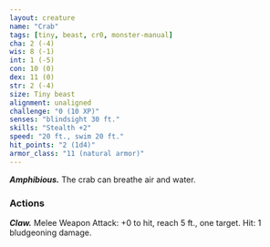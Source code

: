 ```yaml
---
layout: creature
name: "Crab"
tags: [tiny, beast, cr0, monster-manual]
cha: 2 (-4)
wis: 8 (-1)
int: 1 (-5)
con: 10 (0)
dex: 11 (0)
str: 2 (-4)
size: Tiny beast
alignment: unaligned
challenge: "0 (10 XP)"
senses: "blindsight 30 ft."
skills: "Stealth +2"
speed: "20 ft., swim 20 ft."
hit_points: "2 (1d4)"
armor_class: "11 (natural armor)"
---
```


***Amphibious.*** The crab can breathe air and water.

### Actions

***Claw.*** Melee Weapon Attack: +0 to hit, reach 5 ft., one target. Hit: 1 bludgeoning damage.
